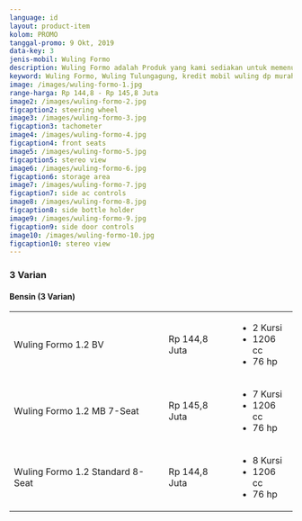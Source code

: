 ```yaml
---
language: id
layout: product-item
kolom: PROMO
tanggal-promo: 9 Okt, 2019
data-key: 3
jenis-mobil: Wuling Formo
description: Wuling Formo adalah Produk yang kami sediakan untuk memenuhi kebutuhan Anda, Update PROMO, DISKON, PRODUK BARU dan HARGA TERBARU tentang Wuling Formo di sini.
keyword: Wuling Formo, Wuling Tulungagung, kredit mobil wuling dp murah, kredit dp murah wuling, mobil wulling, harga kredit wuling, wuling harga kredit, harga mobil baru wuling, wu ling confero, harga baru wuling, harga terbaru wuling, berapa harga wuling confero, harga wuling confero terbaru, bengkel resmi wuling
image: /images/wuling-formo-1.jpg
range-harga: Rp 144,8 - Rp 145,8 Juta
image2: /images/wuling-formo-2.jpg
figcaption2: steering wheel
image3: /images/wuling-formo-3.jpg
figcaption3: tachometer
image4: /images/wuling-formo-4.jpg
figcaption4: front seats
image5: /images/wuling-formo-5.jpg
figcaption5: stereo view
image6: /images/wuling-formo-6.jpg
figcaption6: storage area
image7: /images/wuling-formo-7.jpg
figcaption7: side ac controls
image8: /images/wuling-formo-8.jpg
figcaption8: side bottle holder
image9: /images/wuling-formo-9.jpg
figcaption9: side door controls
image10: /images/wuling-formo-10.jpg
figcaption10: stereo view
---
```

<amp-accordion class="border-top">
    <section>
        <h3>3 Varian</h3>
        <amp-accordion>
            <section>
                <h4>Bensin <span>(3 Varian)</span>
                </h4>
                <div class="variants-compare-list">
                    <table>
                        <tbody>
                            <tr>
                                <td>
                                    <a title="Wuling Formo 1.2 BV">Wuling Formo 1.2 BV </a>
                                </td>
                                <td>
                                    <span class="card-panel-price">Rp 144,8 Juta</span>
                                </td>
                                <td>
                                    <ul class="card-panel-list">
                                        <li>2 Kursi</li>
                                        <li>1206 cc</li>
                                        <li>76 hp</li>
                                    </ul>
                                </td>
                            </tr>
                            <tr>
                                <td>
                                    <a title="Wuling Formo  1.2 MB 7-Seat">Wuling Formo 1.2 MB 7-Seat </a>
                                </td>
                                <td>
                                    <span class="card-panel-price">Rp 145,8 Juta</span>
                                </td>
                                <td>
                                    <ul class="card-panel-list">
                                        <li>7 Kursi</li>
                                        <li>1206 cc</li>
                                        <li>76 hp</li>
                                    </ul>
                                </td>
                            </tr>
                            <tr>
                                <td>
                                    <a title="Wuling Formo 1.2 Standard 8-Seat">Wuling Formo 1.2 Standard 8-Seat </a>
                                </td>
                                <td>
                                    <span class="card-panel-price">Rp 144,8 Juta</span>
                                </td>
                                <td>
                                    <ul class="card-panel-list">
                                        <li>8 Kursi</li>
                                        <li>1206 cc</li>
                                        <li>76 hp</li>
                                    </ul>
                                </td>
                            </tr>
                        </tbody>
                    </table>
                </div>
            </section>
        </amp-accordion>
    </section>
</amp-accordion>